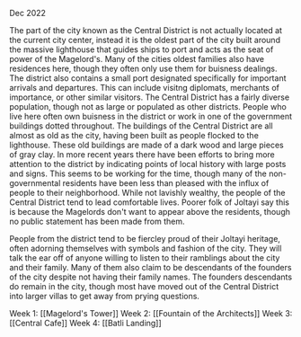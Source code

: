Dec 2022

The part of the city known as the Central District is not actually located at the current city center, instead it is the oldest part of the city built around the massive lighthouse that guides ships to port and acts as the seat of power of the Magelord's. Many of the cities oldest families also have residences here, though they often only use them for buisness dealings. The district also contains a small port designated specifically for important arrivals and departures. This can include visitng diplomats, merchants of importance, or other similar visitors. The Central District has a fairly diverse population, though not as large or populated as other districts. People who live here often own buisness in the district or work in one of the government buildings dotted throughout. The buildings of the Central District are all almost as old as the city, having been built as people flocked to the lighthouse. These old buildings are made of a dark wood and large pieces of gray clay. In more recent years there have been efforts to bring more attention to the district by indicating points of local history with large posts and signs. This seems to be working for the time, though many of the non-governmental residents have been less than pleased with the influx of people to their neighborhood. While not lavishly wealthy, the people of the Central District tend to lead comfortable lives. Poorer folk of Joltayi say this is because the Magelords don't want to appear above the residents, though no public statement has been made from them.

People from the district tend to be fiercley proud of their Joltayi heritage, often adorning themselves with symbols and fashion of the city. They will talk the ear off of anyone willing to listen to their ramblings about the city and their family. Many of them also claim to be descendants of the founders of the city despite not having their family names. The founders descendants do remain in the city, though most have moved out of the Central District into larger villas to get away from prying questions.


Week 1: [[Magelord's Tower]]
Week 2: [[Fountain of the Architects]]
Week 3: [[Central Cafe]]
Week 4: [[Batli Landing]]


